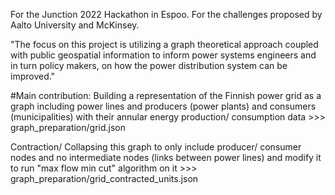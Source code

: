 For the Junction 2022 Hackathon in Espoo. For the challenges proposed by Aalto University and McKinsey.

"The focus on this project is utilizing a graph theoretical approach coupled with public geospatial information to inform power systems engineers
and in turn policy makers, on how the power distribution system can be improved."

#Main contribution:
Building a representation of the Finnish power grid as a graph including power lines and producers (power plants) and consumers (municipalities) with their annular energy production/ consumption data >>> graph_preparation/grid.json

Contraction/ Collapsing this graph to only include producer/ consumer nodes and no intermediate nodes (links between power lines) and modify it to run "max flow min cut" algorithm on it >>> graph_preparation/grid_contracted_units.json
